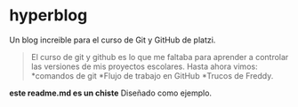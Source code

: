 # hyperblog
Un blog increible para el curso de Git y GitHub de platzi.
>El curso de git y github es lo que me faltaba para aprender a controlar las versiones de mis proyectos escolares.
Hasta ahora vimos:
*comandos de git
*Flujo de trabajo en GitHub
*Trucos de Freddy.

**este readme.md es un chiste** Diseñado como ejemplo.
